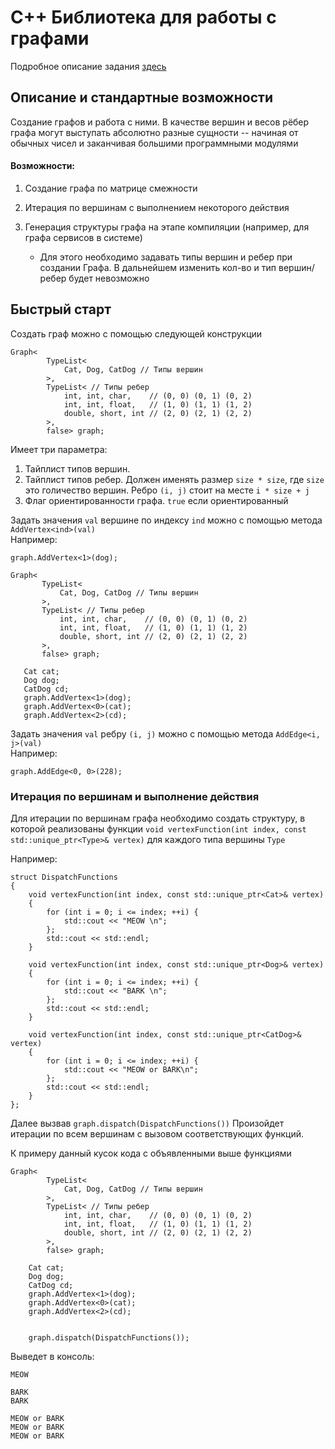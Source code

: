 # С++ Библиотека для работы с графами 

Подробное описание задания [здесь](https://docs.google.com/document/d/1EtUDwvB0wuBCXp9rCkeQBZAdxo_kaZT2Jw00dFMaZPA/edit)

## Описание и стандартные возможности

Создание графов и работа с ними. В качестве вершин и весов рёбер графа могут выступать абсолютно разные сущности -- начиная от обычных чисел и заканчивая большими программными модулями 

#### Возможности:

1. Создание графа по матрице смежности
2. Итерация по вершинам с выполнением некоторого действия
3. Генерация структуры графа на этапе компиляции (например, для графа сервисов в системе)

    * Для этого необходимо задавать типы вершин и ребер при создании Графа. В дальнейшем изменить кол-во и тип вершин/ребер будет невозможно

## Быстрый старт

Создать граф можно с помощью следующей конструкции
``` 
Graph<
		TypeList<
			Cat, Dog, CatDog // Типы вершин
		>,
		TypeList< // Типы ребер
			int, int, char,    // (0, 0) (0, 1) (0, 2)
			int, int, float,   // (1, 0) (1, 1) (1, 2)
			double, short, int // (2, 0) (2, 1) (2, 2)
		>,
		false> graph;
```
Имеет три параметра:

1. Тайплист типов вершин. 
2. Тайплист типов ребер. Должен именять размер `size * size`, где `size` это голичество вершин. Ребро `(i, j)` стоит на месте `i * size + j`
3. Флаг ориентированности графа. `true` если ориентированный


Задать значения `val` вершине по индексу `ind` можно с помощью метода `AddVertex<ind>(val)`
<br> Например:
``` 
graph.AddVertex<1>(dog);
```
 
 ``` 
 Graph<
		TypeList<
			Cat, Dog, CatDog // Типы вершин
		>,
		TypeList< // Типы ребер
			int, int, char,    // (0, 0) (0, 1) (0, 2)
			int, int, float,   // (1, 0) (1, 1) (1, 2)
			double, short, int // (2, 0) (2, 1) (2, 2)
		>,
		false> graph;

	Cat cat;
	Dog dog;
	CatDog cd;
	graph.AddVertex<1>(dog);
	graph.AddVertex<0>(cat);
	graph.AddVertex<2>(cd);
 ```
 
Задать значения `val` ребру `(i, j)` можно с помощью метода `AddEdge<i, j>(val)`
<br> Например:
``` 
graph.AddEdge<0, 0>(228);
```

### Итерация по вершинам и выполнение действия

Для итерации по вершинам графа необходимо создать структуру, в которой реализованы функции `void vertexFunction(int index, const std::unique_ptr<Type>& vertex)` для каждого типа вершины `Type`

Например:
``` 
struct DispatchFunctions
{
	void vertexFunction(int index, const std::unique_ptr<Cat>& vertex)
	{
		for (int i = 0; i <= index; ++i) {
			std::cout << "MEOW \n";
		};
		std::cout << std::endl;
	}

	void vertexFunction(int index, const std::unique_ptr<Dog>& vertex)
	{
		for (int i = 0; i <= index; ++i) {
			std::cout << "BARK \n";
		};
		std::cout << std::endl;
	}

	void vertexFunction(int index, const std::unique_ptr<CatDog>& vertex)
	{
		for (int i = 0; i <= index; ++i) {
			std::cout << "MEOW or BARK\n";
		};
		std::cout << std::endl;
	}
};
```

Далее вызвав `graph.dispatch(DispatchFunctions())` Произойдет итерации по всем вершинам с вызовом соответствующих функций.

К примеру данный кусок кода с объявленными выше функциями

```
Graph<
		TypeList<
			Cat, Dog, CatDog // Типы вершин
		>,
		TypeList< // Типы ребер
			int, int, char,    // (0, 0) (0, 1) (0, 2)
			int, int, float,   // (1, 0) (1, 1) (1, 2)
			double, short, int // (2, 0) (2, 1) (2, 2)
		>,
		false> graph;

	Cat cat;
	Dog dog;
	CatDog cd;
	graph.AddVertex<1>(dog);
	graph.AddVertex<0>(cat);
	graph.AddVertex<2>(cd);

	
	graph.dispatch(DispatchFunctions());
```

Выведет в консоль:
```
MEOW

BARK
BARK

MEOW or BARK
MEOW or BARK
MEOW or BARK
```